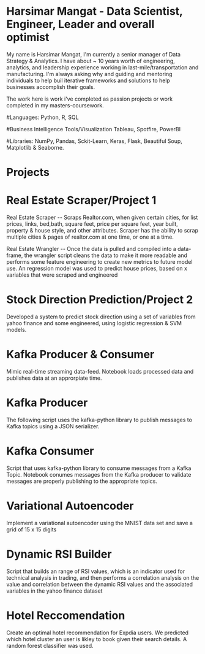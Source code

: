 # Harsimar Mangat - Data Scientist, Engineer, Leader and overall optimist
My name is Harsimar Mangat, I'm currently a senior manager of Data Strategy & Analytics. I have about ~ 10 years worth of engineering, analytics, and leadership experience working in last-mile/transportation and manufacturing. I'm always asking why and guiding and mentoring individuals to help buil iterative frameworks and solutions to help businesses accomplish their goals.

The work here is work i've completed as passion projects or work completed in my masters-coursework. 

#Languages: 
Python, R, SQL

#Business Intelligence Tools/Visualization
Tableau, Spotfire, PowerBI

#Libraries: 
NumPy, Pandas, Sckit-Learn, Keras, Flask, Beautiful Soup, Matplotlib & Seaborne.

# Projects
# Real Estate Scraper/Project 1
Real Estate Scraper -- Scraps Realtor.com, when given certain cities, for list prices, links, bed,bath, square feet, price per square feet, year built, property & house style, and other attributes. Scraper has the ability to scrap multiple cities & pages of realtor.com at one time, or one at a time. 

Real Estate Wrangler -- Once the data is pulled and compiled into a data-frame, the wrangler script cleans the data to make it more readable and performs some feature engineering to create new metrics to future model use. An regression model was used to predict house prices, based on x variables that were scraped and engineered

# Stock Direction Prediction/Project 2
Developed a system to predict stock direction using a set of variables from yahoo finance and some engineered, using logistic regression & SVM models. 

# Kafka Producer & Consumer 
Mimic real-time streaming data-feed. Notebook loads processed data and publishes data at an approrpiate time. 

# Kafka Producer
The following script uses the kafka-python library to publish messages to Kafka topics using a JSON serializer. 

# Kafka Consumer
Script that uses kafka-python library to consume messages from a Kafka Topic. Notebook conumes messages from the Kafka producer to validate messages are properly publishing to the appropriate topics. 

# Variational Autoencoder
Implement a variational autoencoder using the MNIST data set and save a grid of 15 x 15 digits

# Dynamic RSI Builder
Script that builds an range of RSI values, which is an indicator used for technical analysis in trading, and then performs a correlation analysis on the value and correlation between the dynamic RSI values and the associated variables in the yahoo finance dataset

# Hotel Reccomendation 
Create an optimal hotel recommendation for Expdia users. We predicted which hotel cluster an user is likley to book given their search details. A random forest classifier was used. 

